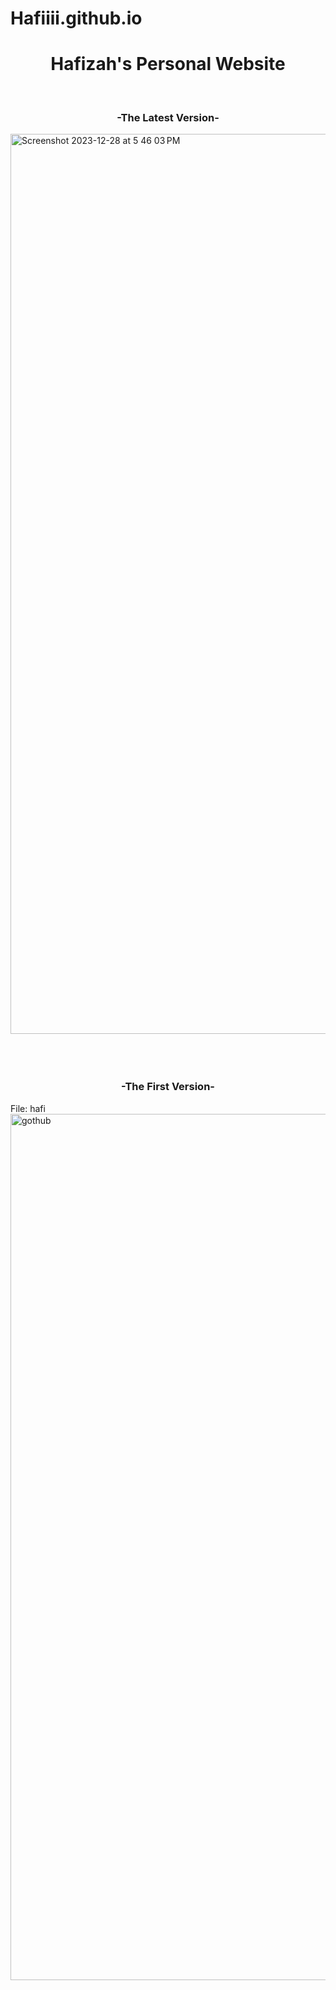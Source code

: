 # Hafiiii.github.io
<h1 align="center">Hafizah's Personal Website</h1>
<br>
<h3 align="center">-The Latest Version-</h3>

<img width="1440" alt="Screenshot 2023-12-28 at 5 46 03 PM" src="https://github.com/Hafiiii/hafiiii.github.io/assets/97942746/6031b368-2e61-4659-8227-8c872d90e0f8">

<br>
<br>
<br>
<br>

<h3 align="center">-The First Version-</h3>
File: hafi
<img width="1386" alt="gothub" src="https://user-images.githubusercontent.com/97942746/213646813-d9cd9283-8169-445b-8c3b-2cd569792e63.png">
